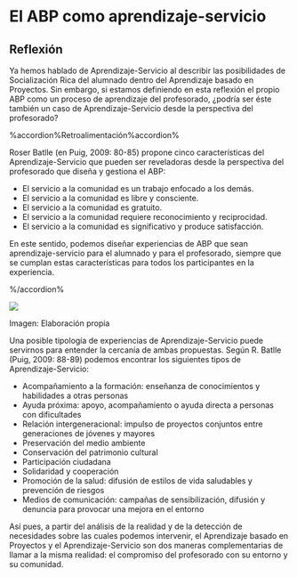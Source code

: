 
# El ABP como aprendizaje-servicio

## Reflexión

Ya hemos hablado de Aprendizaje-Servicio al describir las posibilidades de Socialización Rica del alumnado dentro del Aprendizaje basado en Proyectos. Sin embargo, si estamos definiendo en esta reflexión el propio ABP como un proceso de aprendizaje del profesorado, ¿podría ser éste también un caso de Aprendizaje-Servicio desde la perspectiva del profesorado?



%accordion%Retroalimentación%accordion%

Roser Batlle (en Puig, 2009: 80-85) propone cinco características del Aprendizaje-Servicio que pueden ser reveladoras desde la perspectiva del profesorado que diseña y gestiona el ABP:

- El servicio a la comunidad es un trabajo enfocado a los demás.
- El servicio a la comunidad es libre y consciente.
- El servicio a la comunidad es gratuito.
- El servicio a la comunidad requiere reconocimiento y reciprocidad.
- El servicio a la comunidad es significativo y produce satisfacción.

En este sentido, podemos diseñar experiencias de ABP que sean aprendizaje-servicio para el alumnado y para el profesorado, siempre que se cumplan estas características para todos los participantes en la experiencia.

%/accordion%

![](https://github.com/catedu/abp/blob/master/img/love_formacion.jpg)

Imagen: Elaboración propia



Una posible tipología de experiencias de Aprendizaje-Servicio puede servirnos para entender la cercanía de ambas propuestas. Según R. Batlle (Puig, 2009: 88-89) podemos encontrar los siguientes tipos de Aprendizaje-Servicio:

- Acompañamiento a la formación: enseñanza de conocimientos y habilidades a otras personas
- Ayuda próxima: apoyo, acompañamiento o ayuda directa a personas con dificultades
- Relación intergeneracional: impulso de proyectos conjuntos entre generaciones de jóvenes y mayores
- Preservación del medio ambiente
- Conservación del patrimonio cultural
- Participación ciudadana
- Solidaridad y cooperación
- Promoción de la salud: difusión de estilos de vida saludables y prevención de riesgos
- Medios de comunicación: campañas de sensibilización, difusión y denuncia para provocar una mejora en el entorno

Así pues, a partir del análisis de la realidad y de la detección de necesidades sobre las cuales podemos intervenir, el Aprendizaje basado en Proyectos y el Aprendizaje-Servicio son dos maneras complementarias de llamar a la misma realidad: el compromiso del profesorado con su entorno y su comunidad.


